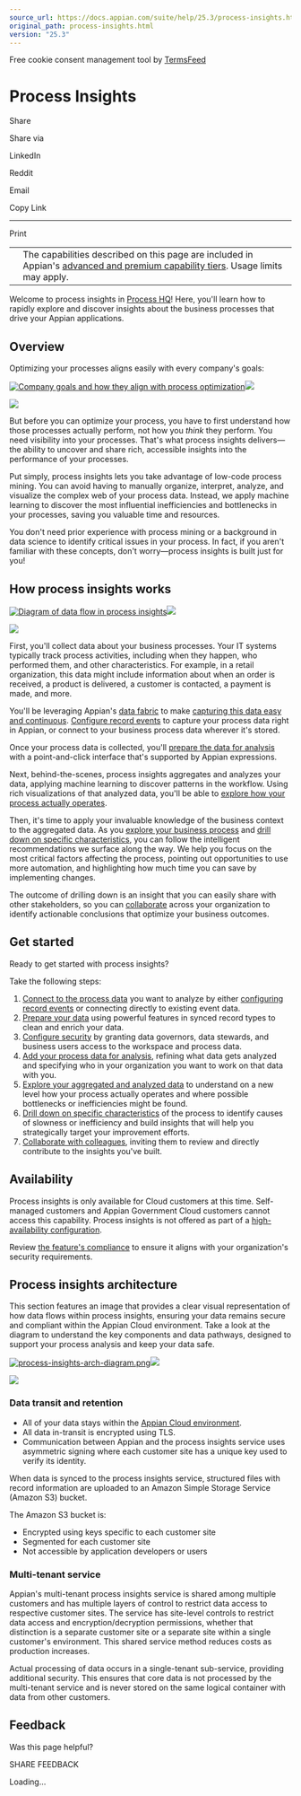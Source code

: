 ```yaml
---
source_url: https://docs.appian.com/suite/help/25.3/process-insights.html
original_path: process-insights.html
version: "25.3"
---
```


Free cookie consent management tool by [TermsFeed](https://www.termsfeed.com/)

# Process Insights

Share

Share via

LinkedIn

Reddit

Email

Copy Link

* * *

Print

<table><tbody><tr><td><i class="fa fa-info-circle" aria-hidden="true"></i></td><td>The capabilities described on this page are included in Appian's <a href="/suite/help/25.3/Appian_Tiers.html">advanced and premium capability tiers</a>. Usage limits may apply.</td></tr></tbody></table>

Welcome to process insights in [Process HQ](processhq.html)! Here, you'll learn how to rapidly explore and discover insights about the business processes that drive your Appian applications.

## Overview

Optimizing your processes aligns easily with every company's goals:

[![Company goals and how they align with process optimization](images/process_insights/process-optimization-benefits.png)![](/suite/help/25.3/images/rn/zoom_magnify_center.png)](#img728)

[![](images/process_insights/process-optimization-benefits.png)](#_)

But before you can optimize your process, you have to first understand how those processes actually perform, not how you _think_ they perform. You need visibility into your processes. That's what process insights delivers—the ability to uncover and share rich, accessible insights into the performance of your processes.

Put simply, process insights lets you take advantage of low-code process mining. You can avoid having to manually organize, interpret, analyze, and visualize the complex web of your process data. Instead, we apply machine learning to discover the most influential inefficiencies and bottlenecks in your processes, saving you valuable time and resources.

You don't need prior experience with process mining or a background in data science to identify critical issues in your process. In fact, if you aren't familiar with these concepts, don't worry—process insights is built just for you!

## How process insights works

[![Diagram of data flow in process insights](images/process_insights/process-insights-overview.png)![](/suite/help/25.3/images/rn/zoom_magnify_center.png)](#img729)

[![](images/process_insights/process-insights-overview.png)](#_)

First, you'll collect data about your business processes. Your IT systems typically track process activities, including when they happen, who performed them, and other characteristics. For example, in a retail organization, this data might include information about when an order is received, a product is delivered, a customer is contacted, a payment is made, and more.

You'll be leveraging Appian's [data fabric](data-fabric.html) to make [capturing this data easy and continuous](capture-process-data.html). [Configure record events](record-events.html) to capture your process data right in Appian, or connect to your business process data wherever it's stored.

Once your process data is collected, you'll [prepare the data for analysis](prepare-data.html) with a point-and-click interface that's supported by Appian expressions.

Next, behind-the-scenes, process insights aggregates and analyzes your data, applying machine learning to discover patterns in the workflow. Using rich visualizations of that analyzed data, you'll be able to [explore how your process actually operates](explore.html).

Then, it's time to apply your invaluable knowledge of the business context to the aggregated data. As you [explore your business process](explore.html) and [drill down on specific characteristics](investigate.html), you can follow the intelligent recommendations we surface along the way. We help you focus on the most critical factors affecting the process, pointing out opportunities to use more automation, and highlighting how much time you can save by implementing changes.

The outcome of drilling down is an insight that you can easily share with other stakeholders, so you can [collaborate](collaborate-on-insight.html) across your organization to identify actionable conclusions that optimize your business outcomes.

## Get started

Ready to get started with process insights?

Take the following steps:

1.  [Connect to the process data](capture-process-data.html) you want to analyze by either [configuring record events](record-events.html) or connecting directly to existing event data.
2.  [Prepare your data](prepare-data.html) using powerful features in synced record types to clean and enrich your data.
3.  [Configure security](configure-security.html) by granting data governors, data stewards, and business users access to the workspace and process data.
4.  [Add your process data for analysis](add-process.html), refining what data gets analyzed and specifying who in your organization you want to work on that data with you.
5.  [Explore your aggregated and analyzed data](explore.html) to understand on a new level how your process actually operates and where possible bottlenecks or inefficiencies might be found.
6.  [Drill down on specific characteristics](investigate.html) of the process to identify causes of slowness or inefficiency and build insights that will help you strategically target your improvement efforts.
7.  [Collaborate with colleagues](collaborate-on-insight.html), inviting them to review and directly contribute to the insights you've built.

## Availability

Process insights is only available for Cloud customers at this time. Self-managed customers and Appian Government Cloud customers cannot access this capability. Process insights is not offered as part of a [high-availability configuration](High_Availability_for_Appian_Cloud.html#exceptions).

Review [the feature's compliance](https://trustcenter.appian.com/?view=adfcffa6-eb6b-495d-4d53-690439985a1a) to ensure it aligns with your organization's security requirements.

## Process insights architecture

This section features an image that provides a clear visual representation of how data flows within process insights, ensuring your data remains secure and compliant within the Appian Cloud environment. Take a look at the diagram to understand the key components and data pathways, designed to support your process analysis and keep your data safe.

[![process-insights-arch-diagram.png](images/process_insights/process-insights-arch-diagram.png)![](/suite/help/25.3/images/rn/zoom_magnify_center.png)](#img730)

[![](images/process_insights/process-insights-arch-diagram.png)](#_)

### Data transit and retention

-   All of your data stays within the [Appian Cloud environment](https://trustcenter.appian.com/?view=adfcffa6-eb6b-495d-4d53-690439985a1a).
-   All data in-transit is encrypted using TLS.
-   Communication between Appian and the process insights service uses asymmetric signing where each customer site has a unique key used to verify its identity.

When data is synced to the process insights service, structured files with record information are uploaded to an Amazon Simple Storage Service (Amazon S3) bucket.

The Amazon S3 bucket is:

-   Encrypted using keys specific to each customer site
-   Segmented for each customer site
-   Not accessible by application developers or users

### Multi-tenant service

Appian's multi-tenant process insights service is shared among multiple customers and has multiple layers of control to restrict data access to respective customer sites. The service has site-level controls to restrict data access and encryption/decryption permissions, whether that distinction is a separate customer site or a separate site within a single customer's environment. This shared service method reduces costs as production increases.

Actual processing of data occurs in a single-tenant sub-service, providing additional security. This ensures that core data is not processed by the multi-tenant service and is never stored on the same logical container with data from other customers.

## Feedback

Was this page helpful?

SHARE FEEDBACK

Loading...
